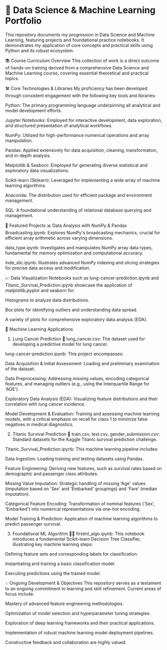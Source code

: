 # 🚀 Data Science & Machine Learning Portfolio
This repository documents my progression in Data Science and Machine Learning, featuring projects and foundational practice notebooks. It demonstrates my application of core concepts and practical skills using Python and its robust ecosystem.

📚 Course Curriculum Overview
This collection of work is a direct outcome of hands-on training derived from a comprehensive Data Science and Machine Learning course, covering essential theoretical and practical topics.

🛠️ Core Technologies & Libraries
My proficiency has been developed through consistent engagement with the following key tools and libraries:

Python: The primary programming language underpinning all analytical and model development efforts.

Jupyter Notebooks: Employed for interactive development, data exploration, and structured presentation of analytical workflows.

NumPy: Utilized for high-performance numerical operations and array manipulation.

Pandas: Applied extensively for data acquisition, cleaning, transformation, and in-depth analysis.

Matplotlib & Seaborn: Employed for generating diverse statistical and exploratory data visualizations.

Scikit-learn (Sklearn): Leveraged for implementing a wide array of machine learning algorithms.

Anaconda: The distribution used for efficient package and environment management.

SQL: A foundational understanding of relational database querying and management.

📂 Featured Projects
📊 Data Analysis with NumPy & Pandas
Broadcasting.ipynb: Explores NumPy's broadcasting mechanics, crucial for efficient array arithmetic across varying dimensions.

data_type.ipynb: Investigates and manipulates NumPy array data types, fundamental for memory optimization and computational accuracy.

Inde_slic.ipynb: Illustrates advanced NumPy indexing and slicing strategies for precise data access and modification.

📈 Data Visualization
Notebooks such as lung-cancer-prediction.ipynb and Titanic_Survival_Prediction.ipynb showcase the application of matplotlib.pyplot and seaborn for:

Histograms to analyze data distributions.

Box plots for identifying outliers and understanding data spread.

A variety of plots for comprehensive exploratory data analysis (EDA).

🤖 Machine Learning Applications
1. Lung Cancer Prediction 🏥
lung_cancer.csv: The dataset used for developing a predictive model for lung cancer.

lung-cancer-prediction.ipynb: This project encompasses:

Data Acquisition & Initial Assessment: Loading and preliminary examination of the dataset.

Data Preprocessing: Addressing missing values, encoding categorical features, and managing outliers (e.g., using the Interquartile Range for 'AGE').

Exploratory Data Analysis (EDA): Visualizing feature distributions and their correlation with lung cancer incidence.

Model Development & Evaluation: Training and assessing machine learning models, with a critical emphasis on recall for class 1 to minimize false negatives in medical diagnostics.

2. Titanic Survival Prediction 🚢
train.csv, test.csv, gender_submission.csv: Standard datasets for the Kaggle Titanic survival prediction challenge.

Titanic_Survival_Prediction.ipynb: This machine learning pipeline includes:

Data Ingestion: Loading training and testing datasets using Pandas.

Feature Engineering: Deriving new features, such as survival rates based on demographic and passenger class attributes.

Missing Value Imputation: Strategic handling of missing 'Age' values (imputation based on 'Sex' and 'Embarked' groupings) and 'Fare' (median imputation).

Categorical Feature Encoding: Transformation of nominal features ('Sex', 'Embarked') into numerical representations via one-hot encoding.

Model Training & Prediction: Application of machine learning algorithms to predict passenger survival.

3. Foundational ML Algorithm 🍎🍊
firstml_algo.ipynb: This notebook introduces a fundamental Scikit-learn Decision Tree Classifier, illustrating key machine learning steps:

Defining feature sets and corresponding labels for classification.

Instantiating and training a basic classification model.

Executing predictions using the trained model.

💡 Ongoing Development & Objectives
This repository serves as a testament to an ongoing commitment to learning and skill refinement. Current areas of focus include:

Mastery of advanced feature engineering methodologies.

Optimization of model selection and hyperparameter tuning strategies.

Exploration of deep learning frameworks and their practical applications.

Implementation of robust machine learning model deployment pipelines.

Constructive feedback and collaboration are highly valued.
